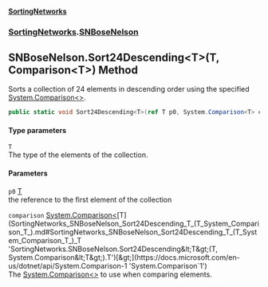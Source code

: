 #### [SortingNetworks](index.md 'index')
### [SortingNetworks](SortingNetworks.md 'SortingNetworks').[SNBoseNelson](SortingNetworks_SNBoseNelson.md 'SortingNetworks.SNBoseNelson')
## SNBoseNelson.Sort24Descending&lt;T&gt;(T, Comparison&lt;T&gt;) Method
Sorts a collection of 24 elements in descending order using the specified [System.Comparison&lt;&gt;](https://docs.microsoft.com/en-us/dotnet/api/System.Comparison-1 'System.Comparison`1').  
```csharp
public static void Sort24Descending<T>(ref T p0, System.Comparison<T> comparison);
```
#### Type parameters
<a name='SortingNetworks_SNBoseNelson_Sort24Descending_T_(T_System_Comparison_T_)_T'></a>
`T`  
The type of the elements of the collection.
  
#### Parameters
<a name='SortingNetworks_SNBoseNelson_Sort24Descending_T_(T_System_Comparison_T_)_p0'></a>
`p0` [T](SortingNetworks_SNBoseNelson_Sort24Descending_T_(T_System_Comparison_T_).md#SortingNetworks_SNBoseNelson_Sort24Descending_T_(T_System_Comparison_T_)_T 'SortingNetworks.SNBoseNelson.Sort24Descending&lt;T&gt;(T, System.Comparison&lt;T&gt;).T')  
the reference to the first element of the collection
  
<a name='SortingNetworks_SNBoseNelson_Sort24Descending_T_(T_System_Comparison_T_)_comparison'></a>
`comparison` [System.Comparison&lt;](https://docs.microsoft.com/en-us/dotnet/api/System.Comparison-1 'System.Comparison`1')[T](SortingNetworks_SNBoseNelson_Sort24Descending_T_(T_System_Comparison_T_).md#SortingNetworks_SNBoseNelson_Sort24Descending_T_(T_System_Comparison_T_)_T 'SortingNetworks.SNBoseNelson.Sort24Descending&lt;T&gt;(T, System.Comparison&lt;T&gt;).T')[&gt;](https://docs.microsoft.com/en-us/dotnet/api/System.Comparison-1 'System.Comparison`1')  
The [System.Comparison&lt;&gt;](https://docs.microsoft.com/en-us/dotnet/api/System.Comparison-1 'System.Comparison`1') to use when comparing elements.
  

